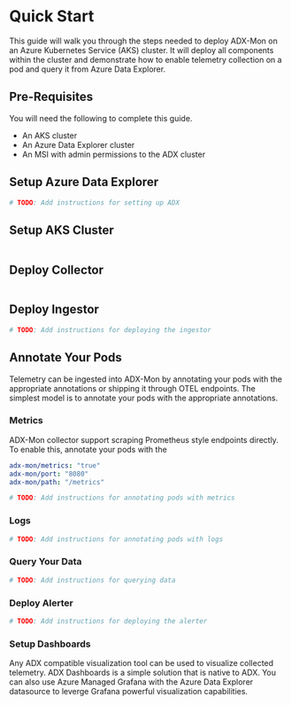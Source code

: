 # Quick Start

This guide will walk you through the steps needed to deploy ADX-Mon on an Azure Kubernetes Service (AKS) cluster.  It
will deploy all components within the cluster and demonstrate how to enable telemetry collection on a pod and 
query it from Azure Data Explorer.

## Pre-Requisites

You will need the following to complete this guide.

* An AKS cluster
* An Azure Data Explorer cluster
* An MSI with admin permissions to the ADX cluster

## Setup Azure Data Explorer

```sh
# TODO: Add instructions for setting up ADX
```

## Setup AKS Cluster

```sh
````


## Deploy Collector

```sh

```

## Deploy Ingestor
```sh
# TODO: Add instructions for deploying the ingestor
```

## Annotate Your Pods

Telemetry can be ingested into ADX-Mon by annotating your pods with the appropriate annotations or shipping it through
OTEL endpoints.  The simplest model is to annotate your pods with the appropriate annotations.

### Metrics

ADX-Mon collector support scraping Prometheus style endpoints directly.  To enable this, annotate your pods with the
```yaml
adx-mon/metrics: "true"
adx-mon/port: "8080"
adx-mon/path: "/metrics"
```


```sh
# TODO: Add instructions for annotating pods with metrics
```

### Logs

```sh
# TODO: Add instructions for annotating pods with logs
```

### Query Your Data

```sh
# TODO: Add instructions for querying data
```

### Deploy Alerter

```sh
# TODO: Add instructions for deploying the alerter
```

### Setup Dashboards

Any ADX compatible visualization tool can be used to visualize collected telemetry.  ADX Dashboards is a simple solution
that is native to ADX.  You can also use Azure Managed Grafana with the Azure Data Explorer datasource to leverge Grafana
powerful visualization capabilities.
